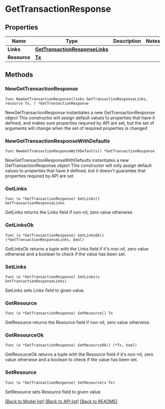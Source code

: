 # GetTransactionResponse

## Properties

Name | Type | Description | Notes
------------ | ------------- | ------------- | -------------
**Links** | [**GetTransactionResponseLinks**](GetTransactionResponseLinks.md) |  | 
**Resource** | [**Tx**](Tx.md) |  | 

## Methods

### NewGetTransactionResponse

`func NewGetTransactionResponse(links GetTransactionResponseLinks, resource Tx, ) *GetTransactionResponse`

NewGetTransactionResponse instantiates a new GetTransactionResponse object
This constructor will assign default values to properties that have it defined,
and makes sure properties required by API are set, but the set of arguments
will change when the set of required properties is changed

### NewGetTransactionResponseWithDefaults

`func NewGetTransactionResponseWithDefaults() *GetTransactionResponse`

NewGetTransactionResponseWithDefaults instantiates a new GetTransactionResponse object
This constructor will only assign default values to properties that have it defined,
but it doesn't guarantee that properties required by API are set

### GetLinks

`func (o *GetTransactionResponse) GetLinks() GetTransactionResponseLinks`

GetLinks returns the Links field if non-nil, zero value otherwise.

### GetLinksOk

`func (o *GetTransactionResponse) GetLinksOk() (*GetTransactionResponseLinks, bool)`

GetLinksOk returns a tuple with the Links field if it's non-nil, zero value otherwise
and a boolean to check if the value has been set.

### SetLinks

`func (o *GetTransactionResponse) SetLinks(v GetTransactionResponseLinks)`

SetLinks sets Links field to given value.


### GetResource

`func (o *GetTransactionResponse) GetResource() Tx`

GetResource returns the Resource field if non-nil, zero value otherwise.

### GetResourceOk

`func (o *GetTransactionResponse) GetResourceOk() (*Tx, bool)`

GetResourceOk returns a tuple with the Resource field if it's non-nil, zero value otherwise
and a boolean to check if the value has been set.

### SetResource

`func (o *GetTransactionResponse) SetResource(v Tx)`

SetResource sets Resource field to given value.



[[Back to Model list]](../README.md#documentation-for-models) [[Back to API list]](../README.md#documentation-for-api-endpoints) [[Back to README]](../README.md)


